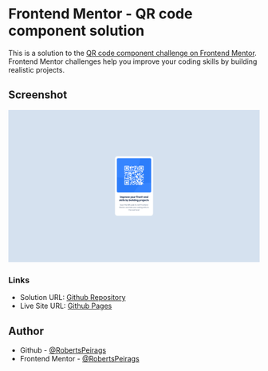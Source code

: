 # Frontend Mentor - QR code component solution
This is a solution to the [QR code component challenge on Frontend Mentor](https://www.frontendmentor.io/challenges/qr-code-component-iux_sIO_H). Frontend Mentor challenges help you improve your coding skills by building realistic projects. 

## Screenshot
![](./screenshot.png)

### Links
- Solution URL: [Github Repository](https://github.com/RobertsPeirags/frontend-mentor-qr-code/)
- Live Site URL: [Github Pages](https://robertspeirags.github.io/frontend-mentor-qr-code/dist/index.html)

## Author
- Github - [@RobertsPeirags](https://github.com/RobertsPeirags)
- Frontend Mentor - [@RobertsPeirags](https://frontendmentor.io/profile/RobertsPeirags)
